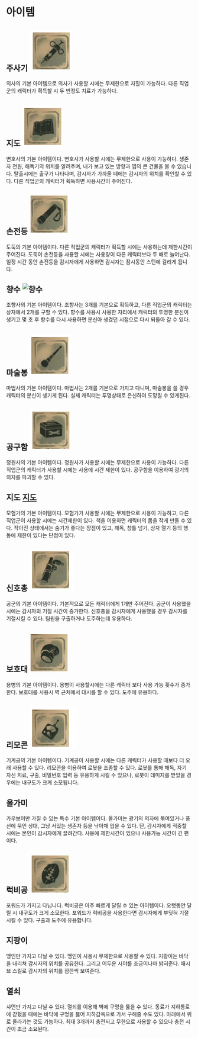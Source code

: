 # 아이템
## 주사기 ![주사기](https://github.com/straipe/2018920028-intro/blob/%EC%A0%9C5%EC%9D%B8%EA%B2%A9%EC%97%AD%EA%B8%B0%ED%9A%8D%EC%84%9C-%EC%95%84%EC%9D%B4%ED%85%9C(%EC%88%98%EC%A0%95)/%EC%A0%9C%205%EC%9D%B8%EA%B2%A9%20%EC%97%AD%EA%B8%B0%ED%9A%8D%EC%84%9C%20-%20%EC%95%84%EC%9D%B4%ED%85%9C/%EC%95%84%EC%9D%B4%ED%85%9C%20md%20%ED%8C%8C%EC%9D%BC%20%EC%9E%90%EB%A3%8C%20%EB%AA%A8%EC%9D%8C/%EC%A3%BC%EC%82%AC%EA%B8%B0.PNG)
의사의 기본 아이템으로 의사가 사용할 시에는 무제한으로 자힐이 가능하다.
다른 직업군의 캐릭터가 획득할 시 두 번정도 치료가 가능하다.
## 지도 ![지도](https://github.com/straipe/2018920028-intro/blob/%EC%A0%9C5%EC%9D%B8%EA%B2%A9%EC%97%AD%EA%B8%B0%ED%9A%8D%EC%84%9C-%EC%95%84%EC%9D%B4%ED%85%9C(%EC%88%98%EC%A0%95)/%EC%A0%9C%205%EC%9D%B8%EA%B2%A9%20%EC%97%AD%EA%B8%B0%ED%9A%8D%EC%84%9C%20-%20%EC%95%84%EC%9D%B4%ED%85%9C/%EC%95%84%EC%9D%B4%ED%85%9C%20md%20%ED%8C%8C%EC%9D%BC%20%EC%9E%90%EB%A3%8C%20%EB%AA%A8%EC%9D%8C/%EC%A7%80%EB%8F%84.PNG)
변호사의 기본 아이템이다. 변호사가 사용할 시에는 무제한으로 사용이 가능하다.
생존자 전원, 해독기의 위치를 알려주며, 내가 보고 있는 방향과 맵의 큰 건물을 볼 수 있습니다.
탈출시에는 출구가 나타나며, 감시자가 가까울 때에는 감시자의 위치를 확인할 수 있다.
다른 직업군의 캐릭터가 획득하면 사용시간이 주어진다.
## 손전등 ![손전등](https://github.com/straipe/2018920028-intro/blob/%EC%A0%9C5%EC%9D%B8%EA%B2%A9%EC%97%AD%EA%B8%B0%ED%9A%8D%EC%84%9C-%EC%95%84%EC%9D%B4%ED%85%9C(%EC%88%98%EC%A0%95)/%EC%A0%9C%205%EC%9D%B8%EA%B2%A9%20%EC%97%AD%EA%B8%B0%ED%9A%8D%EC%84%9C%20-%20%EC%95%84%EC%9D%B4%ED%85%9C/%EC%95%84%EC%9D%B4%ED%85%9C%20md%20%ED%8C%8C%EC%9D%BC%20%EC%9E%90%EB%A3%8C%20%EB%AA%A8%EC%9D%8C/%EC%86%90%EC%A0%84%EB%93%B1.PNG)
도둑의 기본 아이템이다. 다른 직업군의 캐릭터가 획득할 시에는 사용하는데 제한시간이 주어진다. 도둑이 손전등을 사용할 시에는 사용량이 다른 캐릭터보다 두 배로 늘어난다.
일정 시간 동안 손전등을 감시자에게 사용하면 감시자는 잠시동안 스턴에 걸리게 됩니다.
## 향수 ![향수]()
조향사의 기본 아이템이다.
조향사는 3개를 기본으로 획득하고, 다른 직업군의 캐릭터는 상자에서 2개를 구할 수 있다.
향수를 사용시 사용한 자리에서 캐릭터의 투명한 분신이 생기고 몇 초 후 향수를 다시 사용하면 분신아 생겼던 시점으로 다시 되돌아 갈 수 있다.
## 마술봉 ![마술봉](https://github.com/straipe/2018920028-intro/blob/%EC%A0%9C5%EC%9D%B8%EA%B2%A9%EC%97%AD%EA%B8%B0%ED%9A%8D%EC%84%9C-%EC%95%84%EC%9D%B4%ED%85%9C(%EC%88%98%EC%A0%95)/%EC%A0%9C%205%EC%9D%B8%EA%B2%A9%20%EC%97%AD%EA%B8%B0%ED%9A%8D%EC%84%9C%20-%20%EC%95%84%EC%9D%B4%ED%85%9C/%EC%95%84%EC%9D%B4%ED%85%9C%20md%20%ED%8C%8C%EC%9D%BC%20%EC%9E%90%EB%A3%8C%20%EB%AA%A8%EC%9D%8C/%EB%A7%88%EC%88%A0%EB%B4%89.PNG)
마법사의 기본 아이템이다.
마법사는 2개를 기본으로 가지고 다니며, 마술봉을 쓸 경우 캐릭터의 분신이 생기게 된다.
실체 캐릭터는 투명상태로 은신하여 도망칠 수 있게된다.
## 공구함 ![공구함](https://github.com/straipe/2018920028-intro/blob/%EC%A0%9C5%EC%9D%B8%EA%B2%A9%EC%97%AD%EA%B8%B0%ED%9A%8D%EC%84%9C-%EC%95%84%EC%9D%B4%ED%85%9C(%EC%88%98%EC%A0%95)/%EC%A0%9C%205%EC%9D%B8%EA%B2%A9%20%EC%97%AD%EA%B8%B0%ED%9A%8D%EC%84%9C%20-%20%EC%95%84%EC%9D%B4%ED%85%9C/%EC%95%84%EC%9D%B4%ED%85%9C%20md%20%ED%8C%8C%EC%9D%BC%20%EC%9E%90%EB%A3%8C%20%EB%AA%A8%EC%9D%8C/%EA%B3%B5%EA%B5%AC%ED%95%A8.PNG)
정원사의 기본 아이템이다. 정원사가 사용할 시에는 무제한으로 사용이 가능하다. 다른 직업군의 캐릭터가 사용할 시에는 사용에 시간 제한이 있다.
공구함을 이용하여 광기의 의자를 파괴할 수 있다.
## 지도 [지도](https://github.com/straipe/2018920028-intro/blob/0729814f055a6e3537d3f1e76c81f9b97255e0c6/%EC%A0%9C%205%EC%9D%B8%EA%B2%A9%20%EC%97%AD%EA%B8%B0%ED%9A%8D%EC%84%9C%20-%20%EC%95%84%EC%9D%B4%ED%85%9C/%EC%95%84%EC%9D%B4%ED%85%9C%20md%20%ED%8C%8C%EC%9D%BC%20%EC%9E%90%EB%A3%8C%20%EB%AA%A8%EC%9D%8C/%EC%A7%80%EB%8F%84.PNG)
모험가의 기본 아이템이다. 모험가가 사용할 시에는 무제한으로 사용이 가능하고, 다른 직업군이 사용할 시에는 시간제한이 있다.
책을 이용하면 캐릭터의 몸을 작게 만들 수 있다. 작아진 상태에서는 숨기가 좋다는 장점이 있고, 해독, 창틀 넘기, 상자 열기 등의 행동에 제한이 있다는 단점이 있다.
## 신호총 ![신호총](https://github.com/straipe/2018920028-intro/blob/%EC%A0%9C5%EC%9D%B8%EA%B2%A9%EC%97%AD%EA%B8%B0%ED%9A%8D%EC%84%9C-%EC%95%84%EC%9D%B4%ED%85%9C(%EC%88%98%EC%A0%95)/%EC%A0%9C%205%EC%9D%B8%EA%B2%A9%20%EC%97%AD%EA%B8%B0%ED%9A%8D%EC%84%9C%20-%20%EC%95%84%EC%9D%B4%ED%85%9C/%EC%95%84%EC%9D%B4%ED%85%9C%20md%20%ED%8C%8C%EC%9D%BC%20%EC%9E%90%EB%A3%8C%20%EB%AA%A8%EC%9D%8C/%EC%8B%A0%ED%98%B8%EC%B4%9D.PNG)
공군의 기본 아이템이다. 기본적으로 모든 캐릭터에게 1개만 주어진다. 공군이 사용했을 시에는 감시자의 기절 시간이 증가한다.
신호총을 감시자에게 사용했을 경우 감시자를 기절시킬 수 있다. 팀원을 구출하거나 도주하는데 유용하다.
## 보호대 ![보호대](https://github.com/straipe/2018920028-intro/blob/%EC%A0%9C5%EC%9D%B8%EA%B2%A9%EC%97%AD%EA%B8%B0%ED%9A%8D%EC%84%9C-%EC%95%84%EC%9D%B4%ED%85%9C(%EC%88%98%EC%A0%95)/%EC%A0%9C%205%EC%9D%B8%EA%B2%A9%20%EC%97%AD%EA%B8%B0%ED%9A%8D%EC%84%9C%20-%20%EC%95%84%EC%9D%B4%ED%85%9C/%EC%95%84%EC%9D%B4%ED%85%9C%20md%20%ED%8C%8C%EC%9D%BC%20%EC%9E%90%EB%A3%8C%20%EB%AA%A8%EC%9D%8C/%EB%B3%B4%ED%98%B8%EB%8C%80.PNG)
용병의 기본 아이템이다. 용병이 사용할시에는 다른 캐릭터 보다 사용 가능 횟수가 증가한다.
보호대를 사용시 벽 근처에서 대시를 할 수 있다. 도주에 유용하다.
## 리모콘 ![리모콘](https://github.com/straipe/2018920028-intro/blob/%EC%A0%9C5%EC%9D%B8%EA%B2%A9%EC%97%AD%EA%B8%B0%ED%9A%8D%EC%84%9C-%EC%95%84%EC%9D%B4%ED%85%9C(%EC%88%98%EC%A0%95)/%EC%A0%9C%205%EC%9D%B8%EA%B2%A9%20%EC%97%AD%EA%B8%B0%ED%9A%8D%EC%84%9C%20-%20%EC%95%84%EC%9D%B4%ED%85%9C/%EC%95%84%EC%9D%B4%ED%85%9C%20md%20%ED%8C%8C%EC%9D%BC%20%EC%9E%90%EB%A3%8C%20%EB%AA%A8%EC%9D%8C/%EB%A6%AC%EB%AA%A8%EC%BD%98.PNG)
기계공의 기본 아이템이다. 기계공이 사용할 시에는 다른 캐릭터가 사용할 때보다 더 오래 사용할 수 있다.
리모콘을 이용하여 로봇을 조종할 수 있다. 로봇를 통해 해독, 자기 자신 치료, 구출, 비밀번호 입력 등
유용하게 시킬 수 있으나, 로봇이 데미지를 받았을 경우에는 내구도가 크게 소모됩니다.
## 올가미
카우보이만 가질 수 있는 특수 기본 아이템이다. 올가미는 광기의 의자에 묶여있거나
풍선에 묶인 상대, 그냥 서있는 생존자 등을
낚아채 업을 수 있다.
단, 감시자에게 적중할 시에는
본인이 감시자에게 끌려간다.
사용에 제한시간이 있으나 사용가능 시간이 긴 편이다.
## 럭비공 ![럭비공](https://github.com/straipe/2018920028-intro/blob/%EC%A0%9C5%EC%9D%B8%EA%B2%A9%EC%97%AD%EA%B8%B0%ED%9A%8D%EC%84%9C-%EC%95%84%EC%9D%B4%ED%85%9C(%EC%88%98%EC%A0%95)/%EC%A0%9C%205%EC%9D%B8%EA%B2%A9%20%EC%97%AD%EA%B8%B0%ED%9A%8D%EC%84%9C%20-%20%EC%95%84%EC%9D%B4%ED%85%9C/%EC%95%84%EC%9D%B4%ED%85%9C%20md%20%ED%8C%8C%EC%9D%BC%20%EC%9E%90%EB%A3%8C%20%EB%AA%A8%EC%9D%8C/%EB%9F%AD%EB%B9%84%EA%B3%B5.PNG)
포워드가 가지고 다닙니다.
럭비공은 아주 빠르게 달릴 수 있는 아이템이다.
오랫동안 달릴 시 내구도가 크게 소모한다.
포워드가 럭비공을 사용한다면
감시자에게 부딪혀 기절시킬 수 있다.
구출과 도주에 유용합니다.
## 지팡이
맹인만 가지고 다닐 수 있다. 맹인이 사용시 무제한으로 사용할 수 있다.
지팡이는 바닥을 내리쳐 감시자의 위치를 공유한다.
그리고 어두운 시야를 조금이나마 밝혀준다.
패시브 스킬로 감시자의 위치를 잠깐씩 보여준다.
## 열쇠
샤먼만 가지고 다닐 수 있다.
열쇠를 이용해 벽에 구멍을 뚫을 수 있다.
동료가 지하통로에 갇혔을 때에는
바닥에 구멍을 뚫어
지하감옥으로 가서 구해줄 수도 있다.
아래에서 위로 올라가는 것도 가능하다.
최대 3개까지 충전되고
무한으로 사용할 수 있으나
충전 시간이 조금 소요된다.
